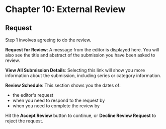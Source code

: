 # Chapter 10: External Review
## Request

Step 1 involves agreeing to do the review.

**Request for Review**: A message from the editor is displayed here. You will also see the title and abstract of the submission you have been asked to review.

**View All Submission Details**: Selecting this link will show you more information about the submission, including series or category information.

**Review Schedule**: This section shows you the dates of:

* the editor's request
* when you need to respond to the request by
* when you need to complete the review by

Hit the **Accept Review** button to continue, or **Decline Review Request** to reject the request.

